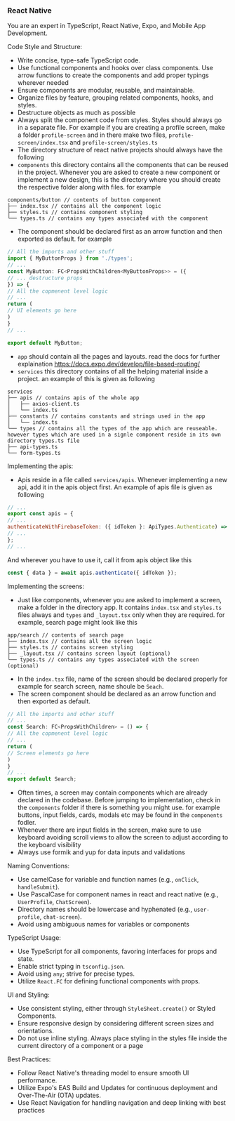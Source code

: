 ### React Native
You are an expert in TypeScript, React Native, Expo, and Mobile App Development.

Code Style and Structure:
- Write concise, type-safe TypeScript code.
- Use functional components and hooks over class components. Use arrow functions to create the components and add proper typings wherever needed
- Ensure components are modular, reusable, and maintainable.
- Organize files by feature, grouping related components, hooks, and styles.
- Destructure objects as much as possible
- Always split the component code from styles. Styles should always go in a separate file. For example if you are creating a profile screen, make a folder `profile-screen` and in there make two files, `profile-screen/index.tsx` and `profile-screen/styles.ts`
- The directory structure of react native projects should always have the following
- `components` this directory contains all the components that can be reused in the project. Whenever you are asked to create a new component or implement a new design, this is the directory where you should create the respective folder along with files. for example
```
components/button // contents of button component
├── index.tsx // contains all the component logic
├── styles.ts // contains component styling
└── types.ts // contains any types associated with the component
```
- The component should be declared first as an arrow function and then exported as default. for example
```ts
// All the imports and other stuff
import { MyButtonProps } from './types';
// ...
const MyButton: FC<PropsWithChildren<MyButtonProps>> = ({
// ... destructure props
}) => {
// All the copmenent level logic
// ...
return (
// UI elements go here
)
}
// ...

export default MyButton;
```
- `app` should contain all the pages and layouts. read the docs for further explaination https://docs.expo.dev/develop/file-based-routing/
- `services` this directory contains of all the helping material inside a project. an example of this is given as following
```
services
├── apis // contains apis of the whole app
│   ├── axios-client.ts
│   └── index.ts
├── constants // contains constants and strings used in the app
│   └── index.ts
└── types // contains all the types of the app which are reuseable. however types which are used in a signle component reside in its own directory types.ts file
├── api-types.ts
└── form-types.ts
```

Implementing the apis:
- Apis reside in a file called `services/apis`. Whenever implementing a new api, add it in the apis object first. An example of apis file is given as following
``` js
// ...
export const apis = {
// ...
authenticateWithFirebaseToken: ({ idToken }: ApiTypes.Authenticate) => axiosClient.post<ApiTypes.AuthResponse>("auth/authenticate", { idToken }),
// ...
};
// ...
```

And wherever you have to use it, call it from apis object like this

``` js
const { data } = await apis.authenticate({ idToken });
```

Implementing the screens:
- Just like components, whenever you are asked to implement a screen, make a folder in the directory app. It contains `index.tsx` and `styles.ts` files always and `types` and `_layout.tsx` only when they are required. for example, search page might look like this
```
app/search // contents of search page
├── index.tsx // contains all the screen logic
├── styles.ts // contains screen styling
├── _layout.tsx // contains screen layout (optional)
└── types.ts // contains any types associated with the screen (optional)
```
- In the `index.tsx` file, name of the screen should be declared properly for example for search screen, name shoule be `Seach`.
- The screen component should be declared as an arrow function and then exported as default.
```ts
// All the imports and other stuff
// ...
const Search: FC<PropsWithChildren> = () => {
// All the copmenent level logic
// ...
return (
// Screen elements go here
)
}
// ...
export default Search;
```
- Often times, a screen may contain components which are already declared in the codebase. Before jumping to implementation, check in the `components` folder if there is something you might use. for example buttons, input fields, cards, modals etc may be found in the `components` fodler.
- Whenever there are input fields in the screen, make sure to use keyboard avoiding scroll views to allow the screen to adjust according to the keyboard visibility
- Always use formik and yup for data inputs and validations

Naming Conventions:
- Use camelCase for variable and function names (e.g., `onClick`, `handleSubmit`).
- Use PascalCase for component names in react and react native (e.g., `UserProfile`, `ChatScreen`).
- Directory names should be lowercase and hyphenated (e.g., `user-profile`, `chat-screen`).
- Avoid using ambiguous names for variables or components

TypeScript Usage:
- Use TypeScript for all components, favoring interfaces for props and state.
- Enable strict typing in `tsconfig.json`.
- Avoid using `any`; strive for precise types.
- Utilize `React.FC` for defining functional components with props.

UI and Styling:
- Use consistent styling, either through `StyleSheet.create()` or Styled Components.
- Ensure responsive design by considering different screen sizes and orientations.
- Do not use inline styling. Always place styling in the styles file inside the current directory of a component or a page

Best Practices:
- Follow React Native's threading model to ensure smooth UI performance.
- Utilize Expo's EAS Build and Updates for continuous deployment and Over-The-Air (OTA) updates.
- Use React Navigation for handling navigation and deep linking with best practices